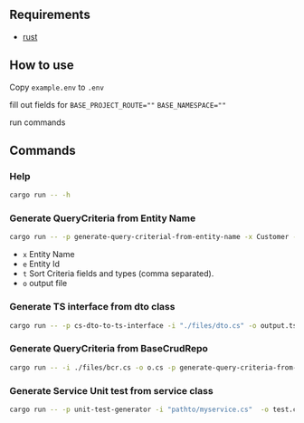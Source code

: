 ## Requirements

- [rust](https://rustup.rs/)

## How to use

Copy `example.env` to `.env`

fill out fields for 
`BASE_PROJECT_ROUTE=""`
`BASE_NAMESPACE=""`

run commands

## Commands

### Help

```sh
cargo run -- -h
```

### Generate QueryCriteria from Entity Name

```sh
cargo run -- -p generate-query-criterial-from-entity-name -x Customer -e CustomerId -t LastName,string FirstName,string -o o.cs
```

- `x` Entity Name
- `e` Entity Id
- `t` Sort Criteria fields and types (comma separated).
- `o` output file

### Generate TS interface from dto class

```sh
cargo run -- -p cs-dto-to-ts-interface -i "./files/dto.cs" -o output.ts
```

### Generate QueryCriteria from BaseCrudRepo

```sh
cargo run -- -i ./files/bcr.cs -o o.cs -p generate-query-criteria-from-base-crud-class -e CustomerId -t FirstName,string LastName,string
```


### Generate Service Unit test from service class
```sh
cargo run -- -p unit-test-generator -i "pathto/myservice.cs"  -o test.cs
```
